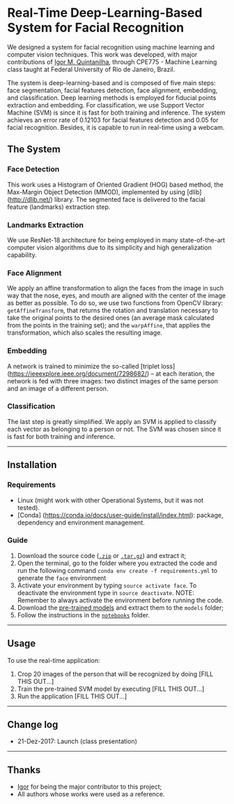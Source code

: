 # Real-Time Deep-Learning-Based System for Facial Recognition

We designed a system for facial recognition using machine learning and computer vision techniques.
This work was developed, with major contributions of [Igor M. Quintanilha](https://github.com/igormq), through CPE775 - Machine Learning class taught at Federal University of Rio de Janeiro, Brazil.

The system is deep-learning-based and is composed of five main steps: face segmentation, facial features detection, face alignment, embedding, and classification. 
Deep learning methods is employed for fiducial points extraction and embedding.
For classification, we use Support Vector Machine (SVM) is since it is fast for both training and inference.
The system achieves an error rate of 0.12103 for facial features detection and 0.05 for facial recognition.
Besides, it is capable to run in real-time using a webcam.

## The System

### Face Detection
This work uses a Histogram of Oriented Gradient (HOG) based method, the Max-Margin Object Detection (MMOD), implemented by using [dlib] (http://dlib.net/) library. 
The segmented face is delivered to the facial feature (landmarks) extraction step.

### Landmarks Extraction
We use ResNet-18 architecture for being employed in many state-of-the-art computer vision algorithms due to its simplicity and high generalization capability.

### Face Alignment
We apply an affine transformation to align the faces from the image in such way that the nose, eyes, and mouth are aligned with the center of the image as better as possible. 
To do so, we use two functions from OpenCV library: `getAffineTransform`, that returns the rotation and translation necessary to take the original points to the desired ones (an average mask calculated from the points in the training set); and the `warpAffine`, that applies the transformation, which also scales the resulting image.

### Embedding
A network is trained to minimize the so-called
[triplet loss] (https://ieeexplore.ieee.org/document/7298682/) – at each iteration, the network is fed with three images: two distinct images of the same person and an image of a different person.

### Classification
The last step is greatly simplified.
We apply an SVM is applied to classify each vector as belonging to a person or not.
The SVM was chosen since it is fast for both training and inference.

----
## Installation

### Requirements
* Linux (might work with other Operational Systems, but it was not tested).
* [Conda] (https://conda.io/docs/user-guide/install/index.html): package, dependency and environment management.

### Guide

1. Download the source code 
([`.zip`](https://github.com/wesleylp/CPE775/archive/v1.0.zip)
or
[`.tar.gz`](https://github.com/wesleylp/CPE775/archive/v1.0.tar.gz))
and extract it;
2. Open the terminal, go to the folder where you extracted the code and run the following command `conda env create -f requirements.yml`
to generate the `face` environment
3. Activate your environment by typing `source activate face`.
To deactivate the environment type in `source deactivate`.
NOTE: Remember to always activate the environment before running the code.
4. Download the [pre-trained models](https://github.com/wesleylp/CPE775/releases/download/v1.0/models.tgz) and extract them to the `models` folder;
5. Follow the instructions in the [`notebooks`](https://github.com/wesleylp/CPE775/tree/master/notebooks) folder.

----
## Usage
To use the real-time application:

1. Crop 20 images of the person that will be recognized by doing [FILL THIS OUT...]
2. Train the pre-trained SVM model by executing [FILL THIS OUT...]
3. Run the application [FILL THIS OUT...]

----
## Change log
* 21-Dez-2017: Launch (class presentation)

----
## Thanks
* [Igor](https://github.com/igormq) for being the major contributor to this project;
* All authors whose works were used as a reference.
